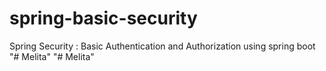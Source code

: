 # spring-basic-security
Spring Security : Basic Authentication and Authorization  using spring boot
"# Melita" 
"# Melita" 
